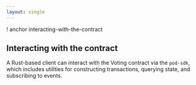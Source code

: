 ```yaml
---
layout: single
---
```



! anchor interacting-with-the-contract
## Interacting with the contract

A Rust-based client can interact with the Voting contract via the `pod-sdk`, which includes utilities for constructing
transactions, querying state, and subscribing to events.